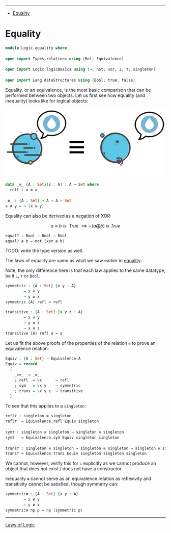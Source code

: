 <!-- START doctoc generated TOC please keep comment here to allow auto update -->
<!-- DON'T EDIT THIS SECTION, INSTEAD RE-RUN doctoc TO UPDATE -->
****

- [Equality](#equality)

<!-- END doctoc generated TOC please keep comment here to allow auto update -->


# Equality

```agda
module Logic.equality where

open import Types.relations using (Rel; Equivalence)

open import Logic.logicBasics using (¬; not; xor; ⟂; ⊤; singleton)

open import Lang.dataStructures using (Bool; true; false)
```

Equality, or an equivalence, is the most basic comparison that can be performed between two objects. Let us first see how equality (and inequality) looks like for logical objects:

![equality](equality.png)

```agda
data _≡_ {A : Set}(x : A) : A → Set where
  refl : x ≡ x

_≢_ : {A : Set} → A → A → Set
x ≢ y = ¬ (x ≡ y)
```

Equality can also be derived as a negation of XOR:

$$
a \equiv b ~is~ ~True~ \implies ¬ (a \bigoplus b) ~is~ True
$$

```agda
equal? : Bool → Bool → Bool
equal? a b = not (xor a b)
```

TODO: write the type version as well.

The laws of equality are same as what we saw earlier in [equality](Types.equality.html):

Note, the only difference here is that each law applies to the same datatype, be it `⟂`, `⊤` or `Bool`.

```agda
symmetric : {A : Set} {x y : A}
        → x ≡ y
        → y ≡ x
symmetric {A} refl = refl
```

```agda
transitive : {A : Set} {x y z : A}
        → x ≡ y
        → y ≡ z
        → x ≡ z
transitive {A} refl a = a
```

Let us fit the above proofs of the properties of the relation `≡` to prove an equivalence relation:

```agda
Equiv : {A : Set} → Equivalence A
Equiv = record
  {
    _==_  = _≡_
    ; refl  = \x      → refl
    ; sym   = \x y    → symmetric
    ; trans = \x y z  → transitive
  }
```

To see that this applies to a `singleton`:

```agda
refl⊤ : singleton ≡ singleton
refl⊤  = Equivalence.refl Equiv singleton

sym⊤ : singleton ≡ singleton → singleton ≡ singleton
sym⊤   = Equivalence.sym Equiv singleton singleton

trans⊤ : singleton ≡ singleton → singleton ≡ singleton → singleton ≡ singleton
trans⊤ = Equivalence.trans Equiv singleton singleton singleton
```

We cannot, however, verify this for `⟂` explicitly as we cannot produce an object that does not exist / does not have a constructor.

Inequality `≢` cannot serve as an equivalence relation as reflexivity and transitivity cannot be satisfied, though symmetry can:

```agda
symmetric≢ : {A : Set} {x y : A}
        → x ≢ y
        → y ≢ x
symmetric≢ np p = np (symmetric p)
```

****
[Laws of Logic](./Logic.laws.html)

